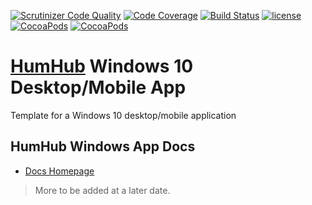 [![Scrutinizer Code Quality](https://scrutinizer-ci.com/g/GreenMeteor/humhub-windows-10-app/badges/quality-score.png?b=master)](https://scrutinizer-ci.com/g/GreenMeteor/humhub-windows-10-app/?branch=master) [![Code Coverage](https://scrutinizer-ci.com/g/GreenMeteor/humhub-windows-10-app/badges/coverage.png?b=master)](https://scrutinizer-ci.com/g/GreenMeteor/humhub-windows-10-app/?branch=master) [![Build Status](https://scrutinizer-ci.com/g/GreenMeteor/humhub-windows-10-app/badges/build.png?b=master)](https://scrutinizer-ci.com/g/GreenMeteor/humhub-windows-10-app/build-status/master) [![license](https://img.shields.io/github/license/mashape/apistatus.svg)]() [![CocoaPods](https://img.shields.io/badge/docs-10%25-green.svg)]() [![CocoaPods](https://img.shields.io/badge/Latest%20Release-v1.0.1.0-brightgreen.svg)](https://github.com/GreenMeteor/humhub-windows-10-app/releases/latest)

# [HumHub](https://www.humhub.org/hosting) Windows 10 Desktop/Mobile App
Template for a Windows 10 desktop/mobile application

## HumHub Windows App Docs
- [Docs Homepage](/docs/README.md)
> More to be added at a later date.
